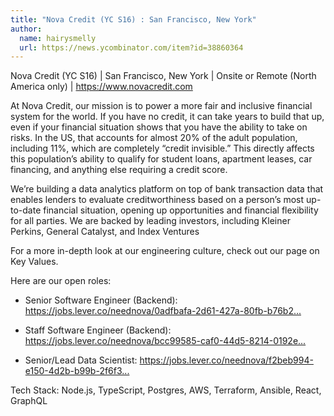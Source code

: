 ```yaml
---
title: "Nova Credit (YC S16) : San Francisco, New York"
author:
  name: hairysmelly
  url: https://news.ycombinator.com/item?id=38860364
---
```

Nova Credit (YC S16) | San Francisco, New York | Onsite or Remote (North America only) | <a href="https:&#x2F;&#x2F;www.novacredit.com" rel="nofollow">https:&#x2F;&#x2F;www.novacredit.com</a>

At Nova Credit, our mission is to power a more fair and inclusive financial system for the world. If you have no credit, it can take years to build that up, even if your financial situation shows that you have the ability to take on risks. In the US, that accounts for almost 20% of the adult population, including 11%, which are completely “credit invisible.” This directly affects this population’s ability to qualify for student loans, apartment leases, car financing, and anything else requiring a credit score.

We’re building a data analytics platform on top of bank transaction data that enables lenders to evaluate creditworthiness based on a person’s most up-to-date financial situation, opening up opportunities and financial flexibility for all parties. We are backed by leading investors, including Kleiner Perkins, General Catalyst, and Index Ventures

For a more in-depth look at our engineering culture, check out our page on Key Values.

Here are our open roles:

* Senior Software Engineer (Backend): <a href="https:&#x2F;&#x2F;jobs.lever.co&#x2F;neednova&#x2F;0adfbafa-2d61-427a-80fb-b76b2d7cb6e3" rel="nofollow">https:&#x2F;&#x2F;jobs.lever.co&#x2F;neednova&#x2F;0adfbafa-2d61-427a-80fb-b76b2...</a>

* Staff Software Engineer (Backend): <a href="https:&#x2F;&#x2F;jobs.lever.co&#x2F;neednova&#x2F;bcc99585-caf0-44d5-8214-0192e8a0f01b" rel="nofollow">https:&#x2F;&#x2F;jobs.lever.co&#x2F;neednova&#x2F;bcc99585-caf0-44d5-8214-0192e...</a>

* Senior&#x2F;Lead Data Scientist: <a href="https:&#x2F;&#x2F;jobs.lever.co&#x2F;neednova&#x2F;f2beb994-e150-4d2b-b99b-2f6f38f73016" rel="nofollow">https:&#x2F;&#x2F;jobs.lever.co&#x2F;neednova&#x2F;f2beb994-e150-4d2b-b99b-2f6f3...</a>

Tech Stack: Node.js, TypeScript, Postgres, AWS, Terraform, Ansible, React, GraphQL
